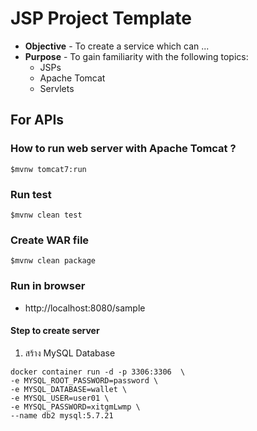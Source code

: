 # JSP Project Template
* **Objective** - To create a service which can ...
* **Purpose** - To gain familiarity with the following topics:
    * JSPs
    * Apache Tomcat
    * Servlets
    





## For APIs

###  How to run web server with Apache Tomcat ?

```
$mvnw tomcat7:run
```

### Run test
```
$mvnw clean test
```

### Create WAR file
```
$mvnw clean package
```

###  Run in browser 
* http://localhost:8080/sample



#### Step to create server

1. สร้าง MySQL Database
```
docker container run -d -p 3306:3306  \
-e MYSQL_ROOT_PASSWORD=password \
-e MYSQL_DATABASE=wallet \
-e MYSQL_USER=user01 \
-e MYSQL_PASSWORD=xitgmLwmp \
--name db2 mysql:5.7.21
```
